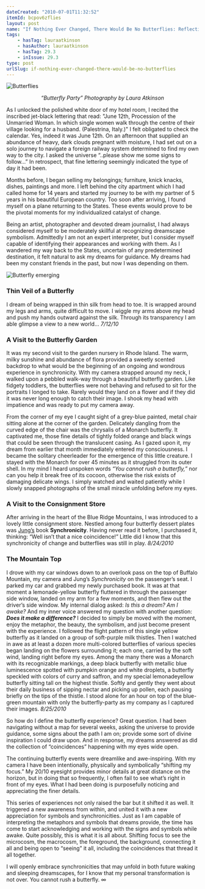 ```yaml
---
dateCreated: "2010-07-01T11:32:52"
itemId: bcpov6zflies
layout: post
name: "If Nothing Ever Changed, There Would Be No Butterflies: Reflections on Butterflies, Dreams & Synchronicity"
tags:
    - hasTag: lauraatkinson
    - hasAuthor: lauraatkinson
    - hasTag: 29.3
    - inIssue: 29.3
type: post
urlSlug: if-nothing-ever-changed-there-would-be-no-butterflies
---
```


![Butterflies](../images/post-bcpov6zflies-0.jpg)

<!--nopreview--><div class="caption" style="text-align: center;"><i>“Butterfly Party” Photography by Laura Atkinson</i></div><!--/nopreview-->

As I unlocked the polished white door of my hotel room, I recited the inscribed jet-black lettering that read: "June 12th, Procession of the Unmarried Woman. In which single women walk through the centre of their village looking for a husband. (Palestrina, Italy.)" I felt obligated to check the calendar. Yes, indeed it was June 12th. On an afternoon that supplied an abundance of heavy, dark clouds pregnant with moisture, I had set out on a solo journey to navigate a foreign railway system determined to find my own way to the city. I asked the universe “..please show me some signs to follow…” In retrospect, that fine lettering seemingly indicated the type of day it had been.

Months before, I began selling my belongings; furniture, knick knacks, dishes, paintings and more. I left behind the city apartment which I had called home for 14 years and started my journey to be with my partner of 5 years in his beautiful European country. Too soon after arriving, I found myself on a plane returning to the States. These events would prove to be the pivotal moments for my individualized catalyst of change.

Being an artist, photographer and devoted dream journalist, I had always considered myself to be moderately skillful at recognizing dreamscape symbolism. Admittedly I am not an expert interpreter, but I consider myself capable of identifying their appearances and working with them. As I wandered my way back to the States, uncertain of any predetermined destination, it felt natural to ask my dreams for guidance. My dreams had been my constant friends in the past, but now I was depending on them.

![Butterfly emerging](../images/post-bcpov6zflies-1.jpg)

### Thin Veil of a Butterfly

I dream of being wrapped in thin silk from head to toe. It is wrapped around my legs and arms, quite difficult to move. I wiggle my arms above my head and push my hands outward against the silk. Through its transparency I am able glimpse a view to a new world…
_7/12/10_

### A Visit to the Butterfly Garden

It was my second visit to the garden nursery in Rhode Island. The warm, milky sunshine and abundance of flora provided a sweetly scented backdrop to what would be the beginning of an ongoing and wondrous experience in synchronicity. With my camera strapped around my neck, I walked upon a pebbled walk-way through a beautiful butterfly garden. Like fidgety toddlers, the butterflies were not behaving and refused to sit for the portraits I longed to take. Rarely would they land on a flower and if they did it was never long enough to catch their image. I shook my head with impatience and was ready to put my camera away.

From the corner of my eye I caught sight of a grey-blue painted, metal chair sitting alone at the corner of the garden. Delicately dangling from the curved edge of the chair was the chrysalis of a Monarch butterfly. It captivated me, those fine details of tightly folded orange and black wings that could be seen through the translucent casing. As I gazed upon it, my dream from earlier that month immediately entered my consciousness. I became the solitary cheerleader for the emergence of this little creature. I stayed with the Monarch for over 45 minutes as it struggled from its outer shell. In my mind I heard unspoken words _“You cannot rush a butterfly,”_ nor can you help it break free of its cocoon, otherwise the risk exists of damaging delicate wings. I simply watched and waited patiently while I slowly snapped photographs of the small miracle unfolding before my eyes.

### A Visit to the Consignment Store

After arriving in the heart of the Blue Ridge Mountains, I was introduced to a lovely little consignment store. Nestled among four butterfly dessert plates was [Jung’s](../topic~jung_and_dreams) book **Synchronicity**. Having never read it before, I purchased it, thinking: “Well isn’t that a nice coincidence!” Little did I know that this synchronicity of change and butterflies was still in play.
_8/24/2010_

### The Mountain Top

I drove with my car windows down to an overlook pass on the top of Buffalo Mountain, my camera and Jung’s _Synchronicity_ on the passenger’s seat. I parked my car and grabbed my newly purchased book. It was at that moment a lemonade-yellow butterfly fluttered in through the passenger side window, landed on my arm for a few moments, and then flew out the driver’s side window. My internal dialog asked: _Is this a dream? Am I awake?_ And my inner voice answered my question with another question: **_Does it make a difference?_** I decided to simply be moved with the moment, enjoy the metaphor, the beauty, the symbolism, and just become present with the experience. I followed the flight pattern of this single yellow butterfly as it landed on a group of soft-purple milk thistles. Then I watched in awe as at least a dozen more multi-colored butterflies of various species began landing on the flowers surrounding it; each one, carried by the soft wind, landing right before my eyes. Among the many there was a Monarch with its recognizable markings, a deep black butterfly with metallic blue luminescence spotted with pumpkin orange and white droplets, a butterfly speckled with colors of curry and saffron, and my special lemonadeyellow butterfly sitting tall on the highest thistle. Softly and gently they went about their daily business of sipping nectar and picking up pollen, each pausing briefly on the tips of the thistle. I stood alone for an hour on top of the blue-green mountain with only the butterfly-party as my company as I captured their images.
_8/25/2010_

So how do I define the butterfly experience? Great question. I had been navigating without a map for several weeks, asking the universe to provide guidance, some signs about the path I am on; provide some sort of divine inspiration I could draw upon. And in response, my dreams answered as did the collection of “coincidences” happening with my eyes wide open.

The continuing butterfly events were dreamlike and awe-inspiring. With my camera I have been intentionally, physically and symbolically “shifting my focus.” My 20/10 eyesight provides minor details at great distance on the horizon, but in doing that so frequently, I often fail to see what’s right in front of my eyes. What I had been doing is purposefully noticing and appreciating the finer details.

This series of experiences not only raised the bar but it shifted it as well. It triggered a new awareness from within, and united it with a new appreciation for symbols and synchronicities. Just as I am capable of interpreting the metaphors and symbols that dreams provide, the time has come to start acknowledging and working with the signs and symbols while awake. Quite possibly, this is what it is all about. Shifting focus to see the microcosm, the macrocosm, the foreground, the background, connecting it all and being open to “seeing” it all, including the coincidences that thread it all together.

I will openly embrace synchronicities that may unfold in both future waking and sleeping dreamscapes, for I know that my personal transformation is not over. You cannot rush a butterfly. ∞
